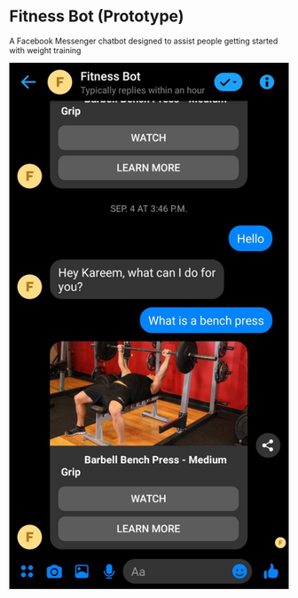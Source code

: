# Fitness Bot (Prototype)
A Facebook Messenger chatbot designed to assist people getting started with weight training

![Alt text](Screenshot_20200113-221703_Messenger.jpg?raw=true "Screenshot")
